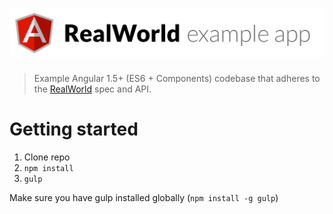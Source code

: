 # ![Angular 1.5+ ES6 & Component API Example App](project-logo.png)

> Example Angular 1.5+ (ES6 + Components) codebase that adheres to the [RealWorld](https://github.com/gothinkster/realworld-example-apps) spec and API.

# Getting started

1. Clone repo
2. `npm install`
3. `gulp`

Make sure you have gulp installed globally (`npm install -g gulp`)
